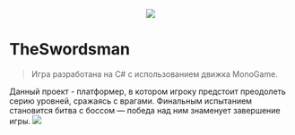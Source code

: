 ﻿<p align="center">
  <img src='https://github.com/XrystikLK/TheSwordsman/blob/main/TheSwordsman.ico'>
</p>
  
# TheSwordsman

> Игра разработана на C# с использованием движка MonoGame.

Данный проект - платформер, в котором игроку предстоит преодолеть серию уровней, сражаясь с врагами. Финальным испытанием становится битва с боссом — победа над ним знаменует завершение игры.
<img src='https://github-production-user-asset-6210df.s3.amazonaws.com/185499031/454842626-aafcbb17-f1f4-4f9b-8230-c58589f6e820.png?X-Amz-Algorithm=AWS4-HMAC-SHA256&X-Amz-Credential=AKIAVCODYLSA53PQK4ZA%2F20250613%2Fus-east-1%2Fs3%2Faws4_request&X-Amz-Date=20250613T191749Z&X-Amz-Expires=300&X-Amz-Signature=3aab9b85d16f32c768beab6d16a38ead76495e4dec69c5dc8b2ccc5161fea4a4&X-Amz-SignedHeaders=host'>

